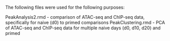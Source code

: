 The following files were used for the following purposes:

PeakAnalysis2.rmd - comparison of ATAC-seq and ChIP-seq data, specifically for naive (d0) to primed comparisons
PeakClustering.rmd - PCA of ATAC-seq and ChIP-seq data for multiple naive days (d0, d10, d20) and primed
